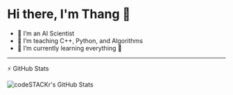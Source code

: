 # Hi there, I'm Thang 👋 

- 🔭 I’m an AI Scientist
- 👯 I’m teaching C++, Python, and Algorithms
- 🌱 I’m currently learning everything 🤣

---




⚡️  GitHub Stats

<img align="left" alt="codeSTACKr's GitHub Stats" src="https://github-readme-stats.vercel.app/api?username=nducthang&show_icons=true&hide_border=false&title_color=ff652f&icon_color=FFE400&bg_color=09131B&text_color=ffffff&border_color=0c1a25" />


